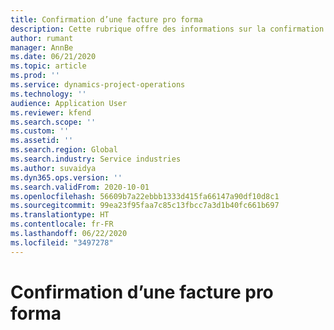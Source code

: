 ```yaml
---
title: Confirmation d’une facture pro forma
description: Cette rubrique offre des informations sur la confirmation d’une facture pro forma.
author: rumant
manager: AnnBe
ms.date: 06/21/2020
ms.topic: article
ms.prod: ''
ms.service: dynamics-project-operations
ms.technology: ''
audience: Application User
ms.reviewer: kfend
ms.search.scope: ''
ms.custom: ''
ms.assetid: ''
ms.search.region: Global
ms.search.industry: Service industries
ms.author: suvaidya
ms.dyn365.ops.version: ''
ms.search.validFrom: 2020-10-01
ms.openlocfilehash: 56609b7a22ebbb1333d415fa66147a90df10d8c1
ms.sourcegitcommit: 99ea23f95faa7c85c13fbcc7a3d1b40fc661b697
ms.translationtype: HT
ms.contentlocale: fr-FR
ms.lasthandoff: 06/22/2020
ms.locfileid: "3497278"
---
```

# <a name="confirming-a-proforma-invoice"></a>Confirmation d’une facture pro forma
